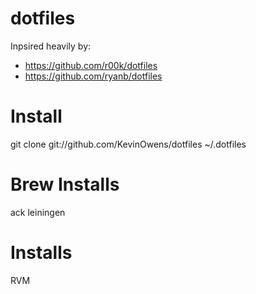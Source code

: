 dotfiles
========

Inpsired heavily by: 
- https://github.com/r00k/dotfiles
- https://github.com/ryanb/dotfiles

# Install
git clone git://github.com/KevinOwens/dotfiles ~/.dotfiles

# Brew Installs

ack
leiningen

# Installs
RVM


